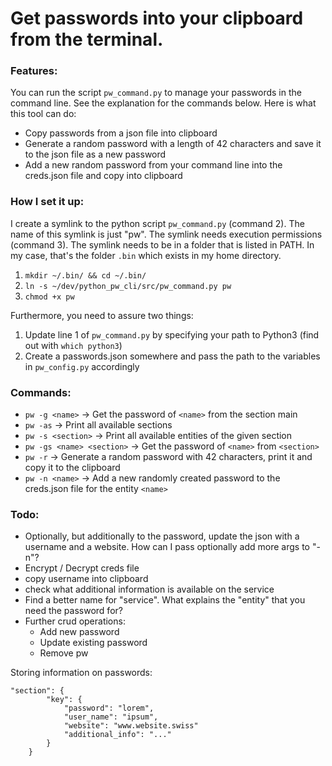 # Get passwords into your clipboard from the terminal.

### Features: 

You can run the script `pw_command.py` to manage your passwords in the command line. See the explanation
for the commands below. Here is what this tool can do:

- Copy passwords from a json file into clipboard
- Generate a random password with a length of 42 characters and save it to the json file as a new password
- Add a new random password from your command line into the creds.json file and copy into clipboard

### How I set it up:

I create a symlink to the python script `pw_command.py` (command 2). The name of this symlink is just "pw".
The symlink needs execution permissions (command 3). The symlink needs to be in a folder that is listed
in PATH. In my case, that's the folder `.bin` which exists in my home directory.

1. `mkdir ~/.bin/ && cd ~/.bin/`
2. `ln -s ~/dev/python_pw_cli/src/pw_command.py pw`
3. `chmod +x pw`

Furthermore, you need to assure two things:

1. Update line 1 of `pw_command.py` by specifying your path to Python3 (find out with `which python3`)
2. Create a passwords.json somewhere and pass the path to the variables in `pw_config.py` accordingly 


### Commands:

- `pw -g <name>` -> Get the password of `<name>` from the section main
- `pw -as` -> Print all available sections
- `pw -s <section>` -> Print all available entities of the given section
- `pw -gs <name> <section>` -> Get the password of `<name>` from `<section>`
- `pw -r` -> Generate a random password with 42 characters, print it and copy it to the clipboard
- `pw -n <name>` -> Add a new randomly created password to the creds.json file for the entity `<name>`  

### Todo:

- Optionally, but additionally to the password, update the json with a username and a website. 
  How can I pass optionally add more args to "-n"?
- Encrypt / Decrypt creds file
- copy username into clipboard
- check what additional information is available on the service
- Find a better name for "service". What explains the "entity" that you need the password for?
- Further crud operations:
    - Add new password 
    - Update existing password
    - Remove pw


Storing information on passwords:

```
"section": {
        "key": {
            "password": "lorem",
            "user_name": "ipsum",
            "website": "www.website.swiss"
            "additional_info": "..."
        }
    }
```

